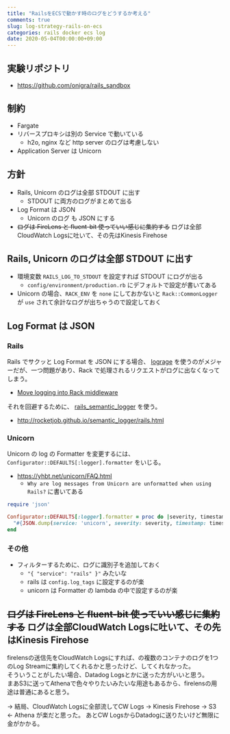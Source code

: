 ```yaml
---
title: "RailsをECSで動かす時のログをどうするか考える"
comments: true
slug: log-strategy-rails-on-ecs
categories: rails docker ecs log
date: 2020-05-04T00:00:00+09:00
---
```


## 実験リポジトリ

- https://github.com/onigra/rails_sandbox

## 制約

- Fargate
- リバースプロキシは別の Service で動いている
  - h2o, nginx など http server のログは考慮しない
- Application Server は Unicorn

## 方針

- Rails, Unicorn のログは全部 STDOUT に出す
  - STDOUT に両方のログがまとめて出る
- Log Format は JSON
  - Unicorn のログ も JSON にする
- ~~ログは FireLens と fluent-bit 使っていい感じに集約する~~ ログは全部CloudWatch Logsに吐いて、その先はKinesis Firehose

## Rails, Unicorn のログは全部 STDOUT に出す

- 環境変数 `RAILS_LOG_TO_STDOUT` を設定すれば STDOUT にログが出る
  - `config/environment/production.rb` にデフォルトで設定が書いてある
- Unicorn の場合、`RACK_ENV` を `none` にしておかないと `Rack::CommonLogger` が `use` されて余計なログが出ちゃうので設定しておく

## Log Format は JSON

### Rails

Rails でサクッと Log Format を JSON にする場合、 [lograge](https://github.com/roidrage/lograge) を使うのがメジャーだが、一つ問題があり、Rack で処理されるリクエストがログに出なくなってしまう。

- [Move logging into Rack middleware](https://github.com/roidrage/lograge/issues/48)

それを回避するために、 [rails_semantic_logger](https://github.com/rocketjob/rails_semantic_logger) を使う。

- http://rocketjob.github.io/semantic_logger/rails.html

### Unicorn

Unicorn の log の Formatter を変更するには、 `Configurator::DEFAULTS[:logger].formatter` をいじる。

- https://yhbt.net/unicorn/FAQ.html
  - `Why are log messages from Unicorn are unformatted when using Rails?` に書いてある

```ruby
require 'json'

Configurator::DEFAULTS[:logger].formatter = proc do |severity, timestamp, progname, msg|
  "#{JSON.dump(service: 'unicorn', severity: severity, timestamp: timestamp, progname: progname, msg: msg)}\n"
end
```

### その他

- フィルターするために、ログに識別子を追加しておく
  - `"{ "service": "rails" }"` みたいな
  - rails は `config.log_tags` に設定するのが楽
  - unicorn は Formatter の lambda の中で設定するのが楽

## ~~ログは FireLens と fluent-bit 使っていい感じに集約する~~ ログは全部CloudWatch Logsに吐いて、その先はKinesis Firehose

firelensの送信先をCloudWatch Logsにすれば、の複数のコンテナのログを1つのLog Streamに集約してくれるかと思ったけど、してくれなかった。  
そういうことがしたい場合、Datadog Logsとかに送った方がいいと思う。  
まあS3に送ってAthenaで色々やりたいみたいな用途もあるから、firelensの用途は普通にあると思う。

-> 結局、CloudWatch Logsに全部流してCW Logs -> Kinesis Firehose -> S3 <- Athena が楽だと思った。
あとCW LogsからDatadogに送りたいけど無限に金がかかる。

